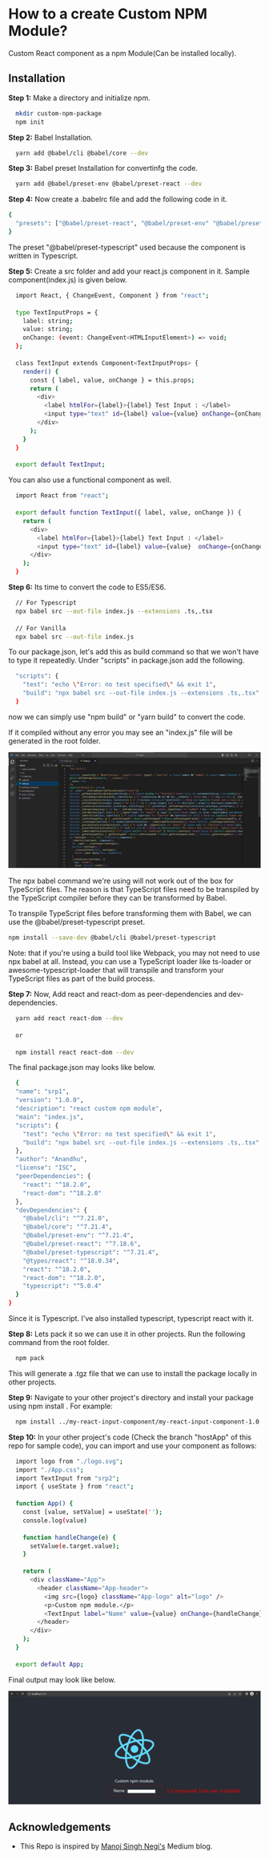 
# How to a create Custom NPM Module?

Custom React component as a npm Module(Can be installed locally).




## Installation

**Step 1:** Make a directory and initialize npm.

```bash
  mkdir custom-npm-package
  npm init
```

**Step 2:** Babel Installation.

```bash
  yarn add @babel/cli @babel/core --dev
```
**Step 3:** Babel preset Installation for convertinfg the code.

```bash
  yarn add @babel/preset-env @babel/preset-react --dev
```
**Step 4:** Now create a .babelrc file and add the following code in it.

```bash
{
  "presets": ["@babel/preset-react", "@babel/preset-env" "@babel/preset-typescript"]
}
```

The preset "@babel/preset-typescript" used because the component is written in Typescript.

**Step 5:** Create a src folder and add your react.js component in it.
Sample component(index.js) is given below.

```bash
  import React, { ChangeEvent, Component } from "react";

  type TextInputProps = {
    label: string;
    value: string;
    onChange: (event: ChangeEvent<HTMLInputElement>) => void;
  };

  class TextInput extends Component<TextInputProps> {
    render() {
      const { label, value, onChange } = this.props;
      return (
        <div>
          <label htmlFor={label}>{label} Test Input : </label>
          <input type="text" id={label} value={value} onChange={onChange} />
        </div>
      );
    }
  }

  export default TextInput;
```  
You can also use a functional component as well.

```bash
  import React from "react";

  export default function TextInput({ label, value, onChange }) {
    return (
      <div>
        <label htmlFor={label}>{label} Text Input : </label>
        <input type="text" id={label} value={value}  onChange={onChange} />
      </div>
    );
  }
```
**Step 6:** Its time to convert the code to ES5/ES6.

```bash
  // For Typescript
  npx babel src --out-file index.js --extensions .ts,.tsx

  // For Vanilla
  npx babel src --out-file index.js
```

To our package.json, let's add this as build command so that we won't have to type it repeatedly. Under "scripts" in package.json add the following.

```bash
  "scripts": {
    "test": "echo \"Error: no test specified\" && exit 1",
    "build": "npx babel src --out-file index.js --extensions .ts,.tsx"
  }
```

now we can simply use "npm build" or "yarn build" to convert the code.

If it compiled without any error you may see an "index.js" file will be generated in the root folder.

![App Screenshot](https://raw.githubusercontent.com/ananduremanan/Demo/demo_files/eg_1.png)

The npx babel command we're using will not work out of the box for TypeScript files. The reason is that TypeScript files need to be transpiled by the TypeScript compiler before they can be transformed by Babel.

To transpile TypeScript files before transforming them with Babel, we can use the @babel/preset-typescript preset.

```bash
npm install --save-dev @babel/cli @babel/preset-typescript
```

Note: that if you're using a build tool like Webpack, you may not need to use npx babel at all. Instead, you can use a TypeScript loader like ts-loader or awesome-typescript-loader that will transpile and transform your TypeScript files as part of the build process.

**Step 7:** Now, Add react and react-dom as peer-dependencies and dev-dependencies. 

```bash
  yarn add react react-dom --dev

  or

  npm install react react-dom --dev
```

The final package.json may looks like below.

```bash
  {
  "name": "srp1",
  "version": "1.0.0",
  "description": "react custom npm module",
  "main": "index.js",
  "scripts": {
    "test": "echo \"Error: no test specified\" && exit 1",
    "build": "npx babel src --out-file index.js --extensions .ts,.tsx"
  },
  "author": "Anandhu",
  "license": "ISC",
  "peerDependencies": {
    "react": "^18.2.0",
    "react-dom": "^18.2.0"
  },
  "devDependencies": {
    "@babel/cli": "^7.21.0",
    "@babel/core": "^7.21.4",
    "@babel/preset-env": "^7.21.4",
    "@babel/preset-react": "^7.18.6",
    "@babel/preset-typescript": "^7.21.4",
    "@types/react": "^18.0.34",
    "react": "^18.2.0",
    "react-dom": "^18.2.0",
    "typescript": "^5.0.4"
  }
}
```

Since it is Typescript. I've also installed typescript, typescript react with it.

**Step 8:** Lets pack it so we can use it in other projects. Run the following command from  the root folder.

```bash
  npm pack
```
This will generate a .tgz file that we can use to install the package locally in other projects.

**Step 9:** Navigate to your other project's directory and install your package using npm install <path to tarball file>. For example:

```bash
  npm install ../my-react-input-component/my-react-input-component-1.0.0.tgz
```

**Step 10:** In your other project's code (Check the branch "hostApp" of this repo for sample code), you can import and use your component as follows:

```bash
  import logo from "./logo.svg";
  import "./App.css";
  import TextInput from "srp2";
  import { useState } from "react";

  function App() {
    const [value, setValue] = useState('');
    console.log(value)

    function handleChange(e) {
      setValue(e.target.value);
    }

    return (
      <div className="App">
        <header className="App-header">
          <img src={logo} className="App-logo" alt="logo" />
          <p>Custom npm module.</p>
          <TextInput label="Name" value={value} onChange={handleChange} />
        </header>
      </div>
    );
  }

  export default App;

```

Final output may look like below.

![App Screenshot](https://raw.githubusercontent.com/ananduremanan/Demo/demo_files/eg_2.png)


## Acknowledgements

 - This Repo is inspired by [Manoj Singh Negi's](https://medium.com/recraftrelic/building-a-react-component-as-a-npm-module-18308d4ccde9) Medium blog.

